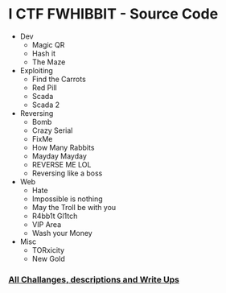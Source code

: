 # I CTF FWHIBBIT - Source Code

* Dev
  * Magic QR
  * Hash it
  * The Maze 
* Exploiting
  * Find the Carrots
  * Red Pill
  * Scada
  * Scada 2
* Reversing
  * Bomb
  * Crazy Serial
  * FixMe
  * How Many Rabbits
  * Mayday Mayday
  * REVERSE ME LOL
  * Reversing like a boss
* Web
  * Hate
  * Impossible is nothing
  * May the Troll be with you
  * R4bb1t Gl1tch
  * VIP Area
  * Wash your Money
* Misc
  * TORxicity
  * New Gold


### [All Challanges, descriptions and Write Ups](https://www.fwhibbit.es/ctf-fwhibbit-writeups)